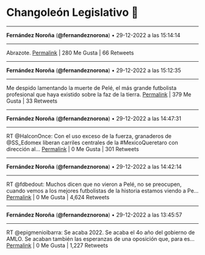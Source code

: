 # Changoleón Legislativo 🙈
*****
**Fernández Noroña** (**@fernandeznorona**) • 29-12-2022 a las 15:14:14
*****
Abrazote.
[Permalink](https://twitter.com/fernandeznorona/status/1608602320065163266) | 280 Me Gusta | 66 Retweets
*****
**Fernández Noroña** (**@fernandeznorona**) • 29-12-2022 a las 15:12:35
*****
Me despido lamentando la muerte de Pelé, el más grande futbolista profesional que haya existido sobre la faz de la tierra.
[Permalink](https://twitter.com/fernandeznorona/status/1608601907899301888) | 379 Me Gusta | 33 Retweets
*****
**Fernández Noroña** (**@fernandeznorona**) • 29-12-2022 a las 14:47:31
*****
RT @HalconOnce: Con el uso exceso de la fuerza, granaderos de @SS_Edomex liberan carriles centrales de la #MexicoQueretaro con dirección al…
[Permalink](https://twitter.com/fernandeznorona/status/1608595597199814658) | 0 Me Gusta | 301 Retweets
*****
**Fernández Noroña** (**@fernandeznorona**) • 29-12-2022 a las 14:42:14
*****
RT @fdbedout: Muchos dicen que no vieron a Pelé, no se preocupen, cuando vemos a los mejores futbolistas de la historia estamos viendo a Pe…
[Permalink](https://twitter.com/fernandeznorona/status/1608594268066660352) | 0 Me Gusta | 4,624 Retweets
*****
**Fernández Noroña** (**@fernandeznorona**) • 29-12-2022 a las 13:45:57
*****
RT @epigmenioibarra: Se acaba 2022. Se acaba el 4o año del gobierno de AMLO. Se acaban también las esperanzas de una oposición que, para es…
[Permalink](https://twitter.com/fernandeznorona/status/1608580105164713984) | 0 Me Gusta | 1,227 Retweets